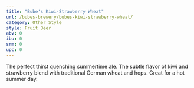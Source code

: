 ```yaml
---
title: "Bube's Kiwi-Strawberry Wheat"
url: /bubes-brewery/bubes-kiwi-strawberry-wheat/
category: Other Style
style: Fruit Beer
abv: 0
ibu: 0
srm: 0
upc: 0
---
```

The perfect thirst quenching summertime ale. The subtle flavor of kiwi and strawberry blend with traditional German wheat and hops. Great for a hot summer day.
